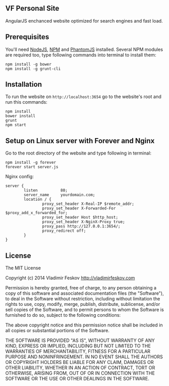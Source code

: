 ## VF Personal Site

AngularJS enchanced website optimized for search engines and fast load.

## Prerequisites

You'll need <a href="http://nodejs.org/" target="_blank">NodeJS</a>, <a href="https://npmjs.org/" target="_blank">NPM</a> and <a href="http://phantomjs.org/">PhantomJS</a> installed.
Several NPM modules are required too, type following commands into terminal to install them:

```
npm install -g bower
npm install -g grunt-cli
```

## Installation

To run the website on `http://localhost:3654` go to the website's root and run this commands:

```
npm install
bower install
grunt
npm start
```

## Setup on Linux server with Forever and Nginx

Go to the root directory of the website and type following in terminal:

```
npm install -g forever
forever start server.js
```

Nginx config:

```
server {
        listen          80;
        server_name     yourdomain.com;
        location / {
                proxy_set_header X-Real-IP $remote_addr;
                proxy_set_header X-Forwarded-For $proxy_add_x_forwarded_for;
                proxy_set_header Host $http_host;
                proxy_set_header X-NginX-Proxy true;
                proxy_pass http://127.0.0.1:3654/;
                proxy_redirect off;
        }
}
```

## License

The MIT License

Copyright (c) 2014 Vladimir Feskov http://vladimirfeskov.com

Permission is hereby granted, free of charge, to any person obtaining a copy of this software and associated documentation files (the "Software"), to deal in the Software without restriction, including without limitation the rights to use, copy, modify, merge, publish, distribute, sublicense, and/or sell copies of the Software, and to permit persons to whom the Software is furnished to do so, subject to the following conditions:

The above copyright notice and this permission notice shall be included in all copies or substantial portions of the Software.

THE SOFTWARE IS PROVIDED "AS IS", WITHOUT WARRANTY OF ANY KIND, EXPRESS OR IMPLIED, INCLUDING BUT NOT LIMITED TO THE WARRANTIES OF MERCHANTABILITY, FITNESS FOR A PARTICULAR PURPOSE AND NONINFRINGEMENT. IN NO EVENT SHALL THE AUTHORS OR COPYRIGHT HOLDERS BE LIABLE FOR ANY CLAIM, DAMAGES OR OTHER LIABILITY, WHETHER IN AN ACTION OF CONTRACT, TORT OR OTHERWISE, ARISING FROM, OUT OF OR IN CONNECTION WITH THE SOFTWARE OR THE USE OR OTHER DEALINGS IN THE SOFTWARE.
